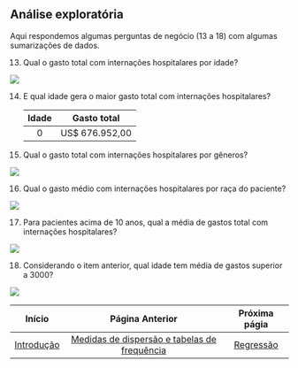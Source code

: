 ## Análise exploratória

Aqui respondemos algumas perguntas de negócio (13 a 18) com algumas sumarizações de dados.

13. Qual o gasto total com internações hospitalares por idade?

![](https://github.com/NandesLima/analise-de-dados-com-r-e-sql/blob/main/imagens/gasto-por-idade.jpg)

14. E qual idade gera o maior gasto total com internações hospitalares?
    
    | Idade | Gasto total    |
    |:-----:|:--------------:|
    | 0     | US$ 676.952,00 |

15. Qual o gasto total com internações hospitalares por gêneros?

![](https://github.com/NandesLima/analise-de-dados-com-r-e-sql/blob/main/imagens/gasto-por-genero.jpg)

16. Qual o gasto médio com internações hospitalares por raça do paciente?

![](https://github.com/NandesLima/analise-de-dados-com-r-e-sql/blob/main/imagens/gasto-medio-raca.jpg)

17. Para pacientes acima de 10 anos, qual a média de gastos total com internações hospitalares?

![](https://github.com/NandesLima/analise-de-dados-com-r-e-sql/blob/main/imagens/gasto-medio-idade-maior10.jpg)

18. Considerando o item anterior, qual idade tem média de gastos superior a 3000?

![](https://github.com/NandesLima/analise-de-dados-com-r-e-sql/blob/main/imagens/gasto-medio-idade-maior10-maior3k.jpg)

|Início | Página Anterior | Próxima págia |
|:----------------------------------------------------------------------------------------------------:|:------------------------------------------------------------------------------------------------:|:------------------------------------------------------------------------------------------------:|
| [Introdução](https://github.com/NandesLima/analise-de-dados-com-r-e-sql) | [Medidas de dispersão e tabelas de frequência](https://github.com/NandesLima/analise-de-dados-com-r-e-sql/blob/main/paginas/paginas/README.md) | [Regressão](https://github.com/NandesLima/analise-de-dados-com-r-e-sql/blob/main/paginas/paginas/paginas/pagina/README.md)
